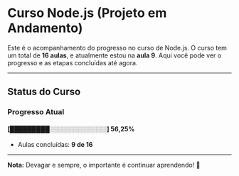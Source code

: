 # **Curso Node.js (Projeto em Andamento)**

Este é o acompanhamento do progresso no curso de Node.js. O curso tem um total de **16 aulas**, e atualmente estou na **aula 9**. Aqui você pode ver o progresso e as etapas concluídas até agora.

---

## **Status do Curso**

### Progresso Atual  
#### [█████████░░░░░░░░░░░░░] **56,25%**  
- Aulas concluídas: **9 de 16**  

---

**Nota:** Devagar e sempre, o importante é continuar aprendendo! 🚀